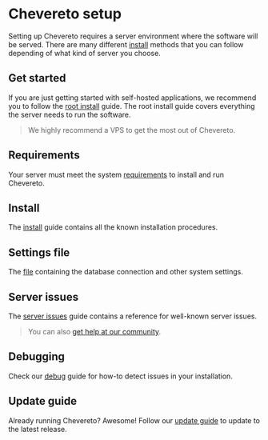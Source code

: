 # Chevereto setup

Setting up Chevereto requires a server environment where the software will be served. There are many different [install](./install.md) methods that you can follow depending of what kind of server you choose.

## Get started

If you are just getting started with self-hosted applications, we recommend you to follow the [root install](./root-install.md) guide. The root install guide covers everything the server needs to run the software.

> We highly recommend a VPS to get the most out of Chevereto.

## Requirements

Your server must meet the system [requirements](./requirements.md) to install and run Chevereto.

## Install

The [install](./install.md) guide contains all the known installation procedures.

## Settings file

The [file](./settings-file.md) containing the database connection and other system settings.

## Server issues

The [server issues](./server-issues.md) guide contains a reference for well-known server issues.

> You can also [get help at our community](https://chevereto.com/community/forums/servers-issues.35/).

## Debugging

Check our [debug](./debug.md) guide for how-to detect issues in your installation.

## Update guide

Already running Chevereto? Awesome! Follow our [update guide](update-guide.md) to update to the latest release.
